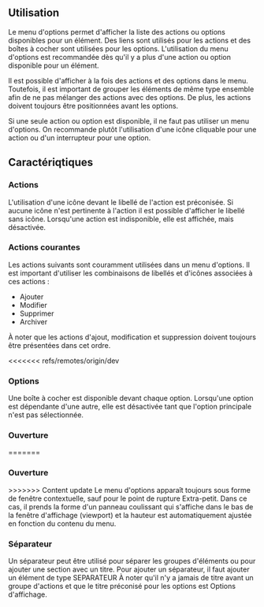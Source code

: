 ## Utilisation
Le menu d'options permet d'afficher la liste des actions ou options disponibles pour un élément. Des liens sont utilisés pour les actions et des boîtes à cocher sont utilisées pour les options. L'utilisation du menu d'options est recommandée dès qu'il y a plus d'une action ou option disponible pour un élément.

<modul-do>Il est possible d'afficher à la fois des actions et des options dans le menu. Toutefois, il est important de grouper les éléments de même type ensemble afin de ne pas mélanger des actions avec des options. De plus, les actions doivent toujours être positionnées avant les options.</modul-do>

<modul-dont>Si une seule action ou option est disponible, il ne faut pas utiliser un menu d'options. On recommande plutôt l'utilisation d'une icône cliquable pour une action ou d'un interrupteur pour une option.</modul-dont>

## Caractériqtiques
### Actions
L'utilisation d'une icône devant le libellé de l'action est préconisée. Si aucune icône n'est pertinente à l'action il est possible d'afficher le libellé sans icône. Lorsqu'une action est indisponible, elle est affichée, mais désactivée.

### Actions courantes
Les actions suivants sont couramment utilisées dans un menu d'options. Il est important d'utiliser les combinaisons de libellés et d'icônes associées à ces actions :
* Ajouter
* Modifier
* Supprimer
* Archiver

À noter que les actions d'ajout, modification et suppression doivent toujours être présentées dans cet ordre.

<<<<<<< refs/remotes/origin/dev
### Options
Une boîte à cocher est disponible devant chaque option. Lorsqu'une option est dépendante d'une autre, elle est désactivée tant que l'option principale n'est pas sélectionnée.

### Ouverture
=======
<h3>Ouverture</h3>
>>>>>>> Content update
Le menu d'options apparaît toujours sous forme de fenêtre contextuelle, sauf pour le point de rupture Extra-petit. Dans ce cas, il prends la forme d'un panneau coulissant qui s'affiche dans le bas de la fenêtre d'affichage (viewport) et la hauteur est automatiquement ajustée en fonction du contenu du menu.

### Séparateur
Un séparateur peut être utilisé pour séparer les groupes d'éléments ou pour ajouter une section avec un titre. Pour ajouter un séparateur, il faut ajouter un élément de type SEPARATEUR À noter qu'il n'y a jamais de titre avant un groupe d'actions et que le titre préconisé pour les options est Options d'affichage.
